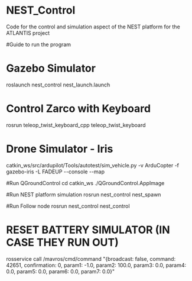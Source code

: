 # NEST_Control
Code for the control and simulation aspect of the NEST platform for the ATLANTIS project


#Guide to run the program

# Gazebo Simulator
roslaunch nest_control nest_launch.launch

# Control Zarco with Keyboard
rosrun teleop_twist_keyboard_cpp teleop_twist_keyboard

# Drone Simulator - Iris
catkin_ws/src/ardupilot/Tools/autotest/sim_vehicle.py -v ArduCopter -f gazebo-iris -L FADEUP --console --map

#Run QGroundControl 
cd catkin_ws
./QGroundControl.AppImage

#Run NEST platform simulation
rosrun nest_control nest_spawn

#Run Follow node 
rosrun nest_control nest_control

# RESET BATTERY SIMULATOR (IN CASE THEY RUN OUT)
rosservice call /mavros/cmd/command "{broadcast: false, command: 42651, confirmation: 0, param1: -1.0, param2: 100.0, param3: 0.0, param4: 0.0, param5: 0.0, param6: 0.0, param7: 0.0}"


